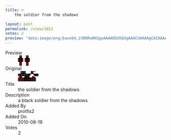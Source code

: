 ```yaml
---
title: >
    the soldier from the shadows

layout: post
permalink: /view/1012
votes: 2
preview: "data:image/png;base64,iVBORw0KGgoAAAANSUhEUgAAACUAAAAgCAIAAAAaMSbnAAAABnRSTlMA/wD/AP5AXyvrAAABIklEQVRIid1WWxKDIAxcnN4o3MkzeadwJe0HhYEQXtWxU3f8QMm6LCEZzHHsCDBmgYY0poER+kvMEZH44pwbEYv0zbmVCIAfCLqyIg4RPKMUsRJtzkVVAX0HzsAredVy1oj8qfs5nj8O/hAGtp2/k1iL/CF3ebEecn/lrNxP9RcX1oMZ+VFDu6ZRwwKAiDi8i/MSX9MYgWk6a2UuEGOOY0+fWXpn7aWJUm+KXogDXAym/LXpuj/Oo7v+xH6qdB+zIBZmEm0Bm3Nq/bCEStfXjhDEyWDE3zj98/XP8jdOl+K1gh3016Xf3c/u7tcygvOEdxvHLP36+0QbT9eT94lP00ovBF/dCmu425+sB3+iLIBwuuxMPXTpTz8vv86fGnRhP3sDouFJbJoS7NwAAAAASUVORK5CYII="
---
```

<dl class="side-by-side">
<dt>Preview</dt>
<dd>
    <img class="preview" src="data:image/png;base64,iVBORw0KGgoAAAANSUhEUgAAACUAAAAgCAIAAAAaMSbnAAAABnRSTlMA/wD/AP5AXyvrAAABIklEQVRIid1WWxKDIAxcnN4o3MkzeadwJe0HhYEQXtWxU3f8QMm6LCEZzHHsCDBmgYY0poER+kvMEZH44pwbEYv0zbmVCIAfCLqyIg4RPKMUsRJtzkVVAX0HzsAredVy1oj8qfs5nj8O/hAGtp2/k1iL/CF3ebEecn/lrNxP9RcX1oMZ+VFDu6ZRwwKAiDi8i/MSX9MYgWk6a2UuEGOOY0+fWXpn7aWJUm+KXogDXAym/LXpuj/Oo7v+xH6qdB+zIBZmEm0Bm3Nq/bCEStfXjhDEyWDE3zj98/XP8jdOl+K1gh3016Xf3c/u7tcygvOEdxvHLP36+0QbT9eT94lP00ovBF/dCmu425+sB3+iLIBwuuxMPXTpTz8vv86fGnRhP3sDouFJbJoS7NwAAAAASUVORK5CYII=">
</dd>
<dt>Original</dt>
<dd>
    <img class="preview" src="data:image/png;base64,iVBORw0KGgoAAAANSUhEUgAAAEAAAAAgCAYAAACinX6EAAABHElEQVR42u2YbQ6DIAyGvRP3v0Hv5H65oCkt/ZAW0MRkzIr03UP7uuPgj9N4Wg9y/lLK/2x8Z19APSH3QOS6iwBQJQ1tgb2emU+AK3HwJ2wpAtYUABAC4CNgMwFCa0DmNpghwdlPM+Lm64ZfuXsOqoZ0JXBWcdfnQQK4EdyqIZkFcNvGZgICtoBbLeN8RDoBNC8xnKAzEVAnJEm+iwS0BmRqSURiPclrWjt9M4JOqHEiUPYzRk9UhNb2beuMrg92FgDubdnXGu+wBZb3+iqkJGMM8UZvV8cTe54bjxeg959ciYev44Xj+QWYkgCqWEnjhxPwXKCWgIb1VMVLCQgXIJIAswDWLcC8fqrivxowYxeIrAGwkhF6nYCdrfAPbvQAlhJbrkwAAAAASUVORK5CYII=">
</dd>
<dt>Title</dt>
<dd>the soldier from the shadows</dd>
<dt>Description</dt>
<dd>a black soldier from the shadows</dd>
<dt>Added By</dt>
<dd>protfis2</dd>
<dt>Added On</dt>
<dd>2010-08-19</dd>
<dt>Votes</dt>
<dd>2</dd>
</dl>

